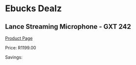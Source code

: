 
# Ebucks Dealz
## Lance Streaming Microphone - GXT 242
[Product Page](https://www.ebucks.com/web/shop/productSelected.do?prodId=849351703&catId=365589006)

Price: R1199.00

Savings: 


	